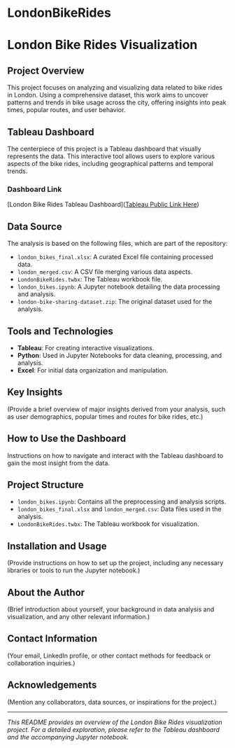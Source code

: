 # LondonBikeRides

# London Bike Rides Visualization

## Project Overview
This project focuses on analyzing and visualizing data related to bike rides in London. Using a comprehensive dataset, this work aims to uncover patterns and trends in bike usage across the city, offering insights into peak times, popular routes, and user behavior.

## Tableau Dashboard
The centerpiece of this project is a Tableau dashboard that visually represents the data. This interactive tool allows users to explore various aspects of the bike rides, including geographical patterns and temporal trends.

### Dashboard Link
[London Bike Rides Tableau Dashboard]([Tableau Public Link Here](https://public.tableau.com/app/profile/rohit.rakesh5558/viz/LondonBikeRides_17018601519260/Dashboard1))

## Data Source
The analysis is based on the following files, which are part of the repository:
- `london_bikes_final.xlsx`: A curated Excel file containing processed data.
- `london_merged.csv`: A CSV file merging various data aspects.
- `LondonBikeRides.twbx`: The Tableau workbook file.
- `london_bikes.ipynb`: A Jupyter notebook detailing the data processing and analysis.
- `london-bike-sharing-dataset.zip`: The original dataset used for the analysis.

## Tools and Technologies
- **Tableau**: For creating interactive visualizations.
- **Python**: Used in Jupyter Notebooks for data cleaning, processing, and analysis.
- **Excel**: For initial data organization and manipulation.

## Key Insights
(Provide a brief overview of major insights derived from your analysis, such as user demographics, popular times and routes for bike rides, etc.)

## How to Use the Dashboard
Instructions on how to navigate and interact with the Tableau dashboard to gain the most insight from the data.

## Project Structure
- `london_bikes.ipynb`: Contains all the preprocessing and analysis scripts.
- `london_bikes_final.xlsx` and `london_merged.csv`: Data files used in the analysis.
- `LondonBikeRides.twbx`: The Tableau workbook for visualization.

## Installation and Usage
(Provide instructions on how to set up the project, including any necessary libraries or tools to run the Jupyter notebook.)

## About the Author
(Brief introduction about yourself, your background in data analysis and visualization, and any other relevant information.)

## Contact Information
(Your email, LinkedIn profile, or other contact methods for feedback or collaboration inquiries.)

## Acknowledgements
(Mention any collaborators, data sources, or inspirations for the project.)

---

*This README provides an overview of the London Bike Rides visualization project. For a detailed exploration, please refer to the Tableau dashboard and the accompanying Jupyter notebook.*
